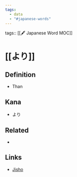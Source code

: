 ```yaml
---
tags:
  - data
  - "#japanese-words"
---
```

tags:: [[🖋️ Japanese Word MOC]]

# [[より]]


## Definition
- Than

## Kana
- より

## Related
- 

## Links
- [Jisho](https://jisho.org/word/%E3%82%88%E3%82%8A)